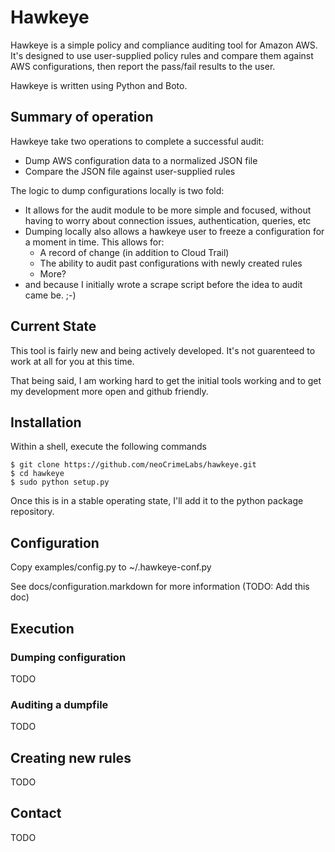 # Hawkeye

Hawkeye is a simple policy and compliance auditing tool for Amazon AWS.  It's designed to use user-supplied policy rules and compare them against AWS configurations, then report the pass/fail results to the user.

Hawkeye is written using Python and Boto.

## Summary of operation

Hawkeye take two operations to complete a successful audit:

* Dump AWS configuration data to a normalized JSON file
* Compare the JSON file against user-supplied rules

The logic to dump configurations locally is two fold:

* It allows for the audit module to be more simple and focused, without having to worry about connection issues, authentication, queries, etc
* Dumping locally also allows a hawkeye user to freeze a configuration for a moment in time. This allows for:
    * A record of change (in addition to Cloud Trail)
    * The ability to audit past configurations with newly created rules
    * More?
* and because I initially wrote a scrape script before the idea to audit came be.  ;-)

## Current State

This tool is fairly new and being actively developed.  It's not guarenteed to work at all for you at this time.

That being said, I am working hard to get the initial tools working and to get my development more open and github friendly.

## Installation

Within a shell, execute the following commands

    $ git clone https://github.com/neoCrimeLabs/hawkeye.git
    $ cd hawkeye
    $ sudo python setup.py

Once this is in a stable operating state, I'll add it to the python package repository.

## Configuration

Copy examples/config.py to ~/.hawkeye-conf.py

See docs/configuration.markdown for more information (TODO: Add this doc)

## Execution

### Dumping configuration

TODO

### Auditing a dumpfile

TODO

## Creating new rules

TODO

## Contact

TODO
